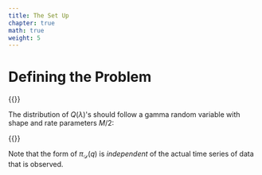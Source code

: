 ```yaml
---
title: The Set Up
chapter: true
math: true
weight: 5
---
```


# Defining the Problem

{{<tex display="Q(\lambda)= \frac{1}{M} \sum_{i=1}^M \left(\frac{O_i(\lambda)-d_i}{\sigma_i}\right)^2">}}

The distribution of $Q(\lambda)$'s should follow a gamma random variable with shape and rate parameters $M/2$:

{{<tex display="\pi_{\mathcal{D}}(q) = \frac{(M/2)^{M/2}}{\Gamma(M/2)} q^{M/2-1}e^{-Mq/2}">}}

Note that the form of $\pi_{\mathcal{D}}(q)$ is _independent_ of the actual time series of data that is observed. 